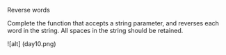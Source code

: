 Reverse words


Complete the function that accepts a string parameter, and reverses each word in the string. All spaces in the string should be retained.

![alt] (day10.png)
